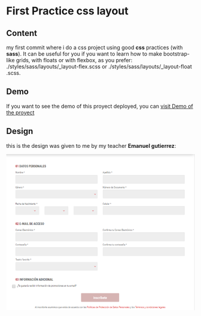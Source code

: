 # First Practice css layout

## Content

my first commit where i do a css project using good **css** practices (with **sass**).
It can be useful for you if you want to learn how to make bootstrap-like grids, with floats or with flexbox, as you prefer: ./styles/sass/layouts/\_layout-flex.scss or ./styles/sass/layouts/\_layout-float .scss.

## Demo

If you want to see the demo of this proyect deployed, you can [visit Demo of the proyect][link]

## Design

this is the design was given to me by my teacher **Emanuel gutierrez**:

![design][img1]

[img1]: ./design.png 'Initial design'
[link]: https://robertoms99.github.io/css-good-practices-form/
